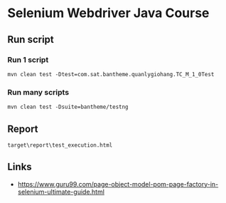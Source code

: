 # Selenium Webdriver Java Course

## Run script

### Run 1 script
```
mvn clean test -Dtest=com.sat.bantheme.quanlygiohang.TC_M_1_0Test
```

### Run many scripts
```
mvn clean test -Dsuite=bantheme/testng
```


## Report
```
target\report\test_execution.html
```

## Links
- https://www.guru99.com/page-object-model-pom-page-factory-in-selenium-ultimate-guide.html